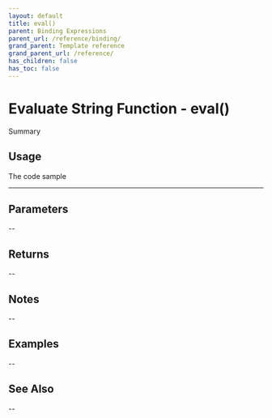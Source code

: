 ```yaml
---
layout: default
title: eval()
parent: Binding Expressions
parent_url: /reference/binding/
grand_parent: Template reference
grand_parent_url: /reference/
has_children: false
has_toc: false
---
```


# Evaluate String Function - eval()

Summary

## Usage

 The code sample

---

## Parameters

--

## Returns 

--

## Notes


-- 

## Examples


--


## See Also


--

